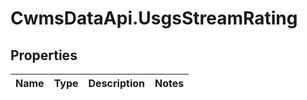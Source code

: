 # CwmsDataApi.UsgsStreamRating

## Properties

Name | Type | Description | Notes
------------ | ------------- | ------------- | -------------


